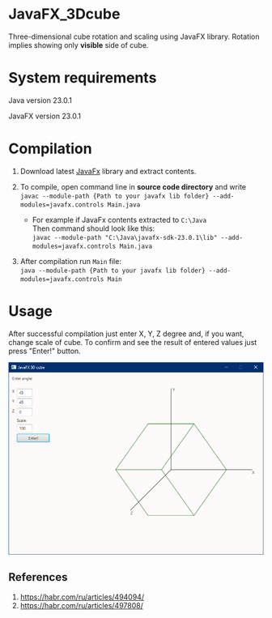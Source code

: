 # JavaFX_3Dcube
Three-dimensional cube rotation and scaling using JavaFX library. Rotation implies showing only __visible__ side of cube.

# System requirements
Java version 23.0.1

JavaFX version 23.0.1

# Compilation

1. Download latest [JavaFx](https://gluonhq.com/products/javafx/) library and extract contents.

2. To compile, open command line in __source code directory__ and write  
   `javac --module-path {Path to your javafx lib folder} --add-modules=javafx.controls Main.java`

    - For example if JavaFx contents extracted to `С:\Java`  
      Then command should look like this:  
      `javac --module-path "C:\Java\javafx-sdk-23.0.1\lib" --add-modules=javafx.controls Main.java`

4. After compilation run `Main` file:  
   `java --module-path {Path to your javafx lib folder} --add-modules=javafx.controls Main`

# Usage

After successful compilation just enter X, Y, Z degree and, if you want, change scale of cube. To confirm and see the result of entered values just press "Enter!" button.

![Figure 1. Working program](https://github.com/titemov/JavaFX_3Dcube/blob/main/javafx_3dcube.png)




## References
1. https://habr.com/ru/articles/494094/
2. https://habr.com/ru/articles/497808/

